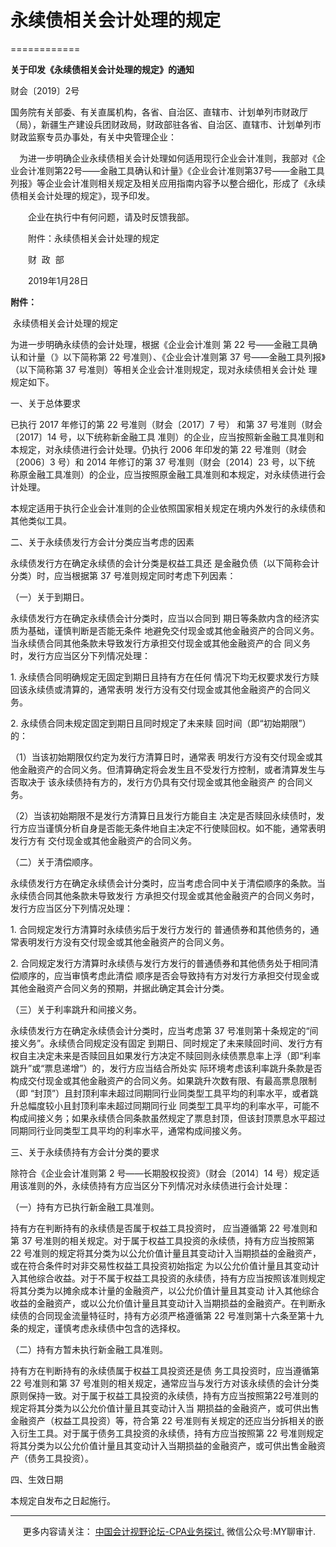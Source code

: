 ﻿# 永续债相关会计处理的规定
============

  

**关于印发《永续债相关会计处理的规定》的通知**


财会〔2019〕2号

国务院有关部委、有关直属机构，各省、自治区、直辖市、计划单列市财政厅（局），新疆生产建设兵团财政局，财政部驻各省、自治区、直辖市、计划单列市财政监察专员办事处，有关中央管理企业：

　为进一步明确企业永续债相关会计处理如何适用现行企业会计准则，我部对《企业会计准则第22号——金融工具确认和计量》《企业会计准则第37号——金融工具列报》等企业会计准则相关规定及相关应用指南内容予以整合细化，形成了《永续债相关会计处理的规定》，现予印发。

　　企业在执行中有何问题，请及时反馈我部。

　　附件：永续债相关会计处理的规定

　　财  政  部

　　2019年1月28日

**附件：**

 永续债相关会计处理的规定

为进一步明确永续债的会计处理，根据《企业会计准则 第 22 号——金融工具确认和计量（》以下简称第 22 号准则）、《企业会计准则第 37 号——金融工具列报》（以下简称第 37 号准则）等相关企业会计准则规定，现对永续债相关会计处 理规定如下。

一、关于总体要求

已执行 2017 年修订的第 22 号准则（财会〔2017〕7 号） 和第 37 号准则（财会〔2017〕14 号，以下统称新金融工具 准则）的企业，应当按照新金融工具准则和本规定，对永续债进行会计处理。仍执行 2006 年印发的第 22 号准则（财会〔2006〕3 号）和 2014 年修订的第 37 号准则（财会〔2014〕23 号，以下统 称原金融工具准则）的企业，应当按照原金融工具准则和本规定，对永续债进行会计处理。

本规定适用于执行企业会计准则的企业依照国家相关规定在境内外发行的永续债和其他类似工具。

二、关于永续债发行方会计分类应当考虑的因素

永续债发行方在确定永续债的会计分类是权益工具还 是金融负债（以下简称会计分类）时，应当根据第 37 号准则规定同时考虑下列因素：

（一）关于到期日。

永续债发行方在确定永续债会计分类时，应当以合同到 期日等条款内含的经济实质为基础，谨慎判断是否能无条件 地避免交付现金或其他金融资产的合同义务。当永续债合同其他条款未导致发行方承担交付现金或其他金融资产的合 同义务时，发行方应当区分下列情况处理：

1\. 永续债合同明确规定无固定到期日且持有方在任何 情况下均无权要求发行方赎回该永续债或清算的，通常表明 发行方没有交付现金或其他金融资产的合同义务。

2\. 永续债合同未规定固定到期日且同时规定了未来赎 回时间（即“初始期限”）的：

（1）当该初始期限仅约定为发行方清算日时，通常表 明发行方没有交付现金或其他金融资产的合同义务。但清算确定将会发生且不受发行方控制，或者清算发生与否取决于 该永续债持有方的，发行方仍具有交付现金或其他金融资产 的合同义务。

（2）当该初始期限不是发行方清算日且发行方能自主 决定是否赎回永续债时，发行方应当谨慎分析自身是否能无条件地自主决定不行使赎回权。如不能，通常表明发行方有 交付现金或其他金融资产的合同义务。

（二）关于清偿顺序。

永续债发行方在确定永续债会计分类时，应当考虑合同中关于清偿顺序的条款。当永续债合同其他条款未导致发行 方承担交付现金或其他金融资产的合同义务时，发行方应当区分下列情况处理：

1\. 合同规定发行方清算时永续债劣后于发行方发行的 普通债券和其他债务的，通常表明发行方没有交付现金或其他金融资产的合同义务。

2\. 合同规定发行方清算时永续债与发行方发行的普通债券和其他债务处于相同清偿顺序的，应当审慎考虑此清偿 顺序是否会导致持有方对发行方承担交付现金或其他金融资产合同义务的预期，并据此确定其会计分类。

（三）关于利率跳升和间接义务。

永续债发行方在确定永续债会计分类时，应当考虑第 37 号准则第十条规定的“间接义务”。永续债合同规定没有固定 到期日、同时规定了未来赎回时间、发行方有权自主决定未来是否赎回且如果发行方决定不赎回则永续债票息率上浮（即“利率跳升”或“票息递增”）的，发行方应当结合所处实 际环境考虑该利率跳升条款是否构成交付现金或其他金融资产的合同义务。如果跳升次数有限、有最高票息限制（即 “封顶”）且封顶利率未超过同期同行业同类型工具平均的利率水平，或者跳升总幅度较小且封顶利率未超过同期同行业 同类型工具平均的利率水平，可能不构成间接义务；如果永续债合同条款虽然规定了票息封顶，但该封顶票息水平超过同期同行业同类型工具平均的利率水平，通常构成间接义务。

三、关于永续债持有方会计分类的要求

除符合《企业会计准则第 2 号——长期股权投资》（财会〔2014〕14 号）规定适用该准则的外，永续债持有方应当区分下列情况对永续债进行会计处理：

（一）持有方已执行新金融工具准则。

持有方在判断持有的永续债是否属于权益工具投资时， 应当遵循第 22 号准则和第 37 号准则的相关规定。对于属于权益工具投资的永续债，持有方应当按照第 22 号准则的规定将其分类为以公允价值计量且其变动计入当期损益的金融资产，或在符合条件时对非交易性权益工具投资初始指定 为以公允价值计量且其变动计入其他综合收益。对于不属于权益工具投资的永续债，持有方应当按照该准则规定将其分类为以摊余成本计量的金融资产，以公允价值计量且其变动 计入其他综合收益的金融资产，或以公允价值计量且其变动计入当期损益的金融资产。在判断永续债的合同现金流量特征时，持有方必须严格遵循第 22 号准则第十六条至第十九条的规定，谨慎考虑永续债中包含的选择权。

（二）持有方暂未执行新金融工具准则。

持有方在判断持有的永续债属于权益工具投资还是债 务工具投资时，应当遵循第 22 号准则和第 37 号准则的相关规定，通常应当与发行方对该永续债的会计分类原则保持一致。对于属于权益工具投资的永续债，持有方应当按照第22号准则的规定将其分类为以公允价值计量且其变动计入当 期损益的金融资产，或可供出售金融资产（权益工具投资）等，符合第 22 号准则有关规定的还应当分拆相关的嵌入衍生工具。对于属于债务工具投资的永续债，持有方应当按照第 22 号准则规定将其分类为以公允价值计量且其变动计入当期损益的金融资产，或可供出售金融资产（债务工具投资）。

四、生效日期

本规定自发布之日起施行。

* * *

     更多内容请关注： [中国会计视野论坛-CPA业务探讨.](https://bbs.esnai.com/thread-5354530-1-3.html) 微信公众号:MY聊审计.